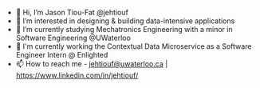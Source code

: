 - 👋 Hi, I’m Jason Tiou-Fat @jehtiouf
- 👀 I’m interested in designing & building data-intensive applications
- 🌱 I’m currently studying Mechatronics Engineering with a minor in Software Engineering @UWaterloo
- 💼 I'm currently working the Contextual Data Microservice as a Software Engineer Intern @ Enlighted
- 📫 How to reach me - jehtiouf@uwaterloo.ca | https://www.linkedin.com/in/jehtiouf/
<!---
jehtiouf/jehtiouf is a ✨ special ✨ repository because its `README.md` (this file) appears on your GitHub profile.
You can click the Preview link to take a look at your changes.
--->
